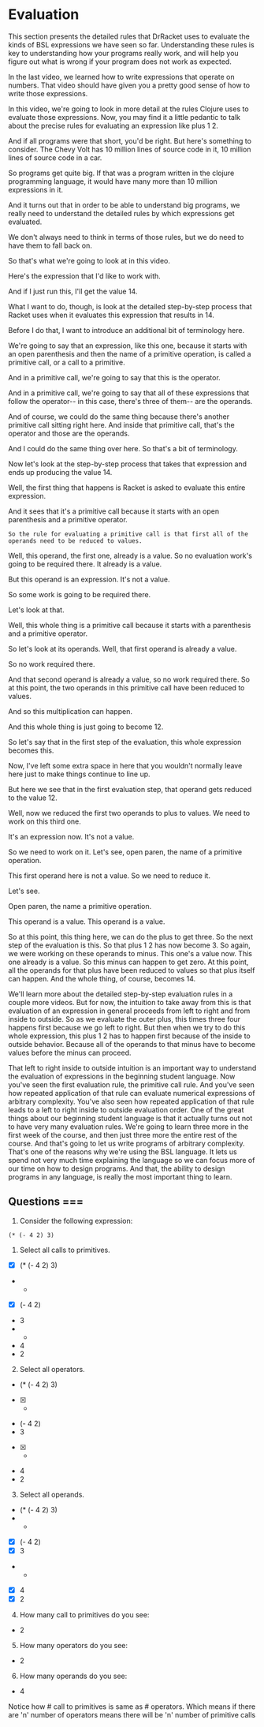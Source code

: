 # Evaluation

This section presents the detailed rules that DrRacket uses to evaluate the kinds of BSL expressions we have seen so far. Understanding these rules is key to understanding how your programs really work, and will help you figure out what is wrong if your program does not work as expected.


In the last video, we learned how to write expressions that operate on numbers. That
video should have given you a pretty good sense of how to write those expressions.

In this video, we're going to look in more detail at the rules Clojure
uses to evaluate those expressions. Now, you may find it a little pedantic
to talk about the precise rules for evaluating an expression like plus 1 2.

And if all programs were that short, you'd be right. But here's something to consider.
The Chevy Volt has 10 million lines of source code in it, 10 million lines of source
code in a car.

So programs get quite big. If that was a program written in the
clojure programming language, it would have many more than 10 million expressions
in it.

And it turns out that in order to be able to understand big programs,
we really need to understand the detailed rules by which expressions
get evaluated.

We don't always need to think in terms of those rules, but we do need to
have them to fall back on.

So that's what we're going to look at in this video.

Here's the expression that I'd like to work with.

And if I just run this, I'll get the value 14.

What I want to do, though, is look at the detailed step-by-step process
that Racket uses when it evaluates this expression that results in 14.

Before I do that, I want to introduce an additional bit of terminology here.

We're going to say that an expression, like this one, because it starts
with an open parenthesis and then the name of a primitive operation,
is called a primitive call, or a call to a primitive.

And in a primitive call, we're going to say that this is the operator.

And in a primitive call, we're going to say
that all of these expressions that follow the operator-- in this case,
there's three of them-- are the operands.

And of course, we could do the same thing
because there's another primitive call sitting right here.
And inside that primitive call, that's the operator
and those are the operands.

And I could do the same thing over here.
So that's a bit of terminology.

Now let's look at the step-by-step process that takes that expression
and ends up producing the value 14.

Well, the first thing that happens is Racket
is asked to evaluate this entire expression.

And it sees that it's a primitive call because it
starts with an open parenthesis and a primitive operator.

`So the rule for evaluating a primitive call is that first all of the operands
need to be reduced to values.`

Well, this operand, the first one, already is a value.
So no evaluation work's going to be required there.
It already is a value.

But this operand is an expression. It's not a value.

So some work is going to be required there.

Let's look at that.

Well, this whole thing is a primitive call
because it starts with a parenthesis and a primitive operator.

So let's look at its operands.
Well, that first operand is already a value.

So no work required there.

And that second operand is already a value, so no work required there.
So at this point, the two operands in this primitive call
have been reduced to values.

And so this multiplication can happen.

And this whole thing is just going to become 12.

So let's say that in the first step of the evaluation,
this whole expression becomes this.

Now, I've left some extra space in here that you wouldn't normally
leave here just to make things continue to line up.

But here we see that in the first evaluation step,
that operand gets reduced to the value 12.

Well, now we reduced the first two operands to plus to values.
We need to work on this third one.

It's an expression now.
It's not a value.

So we need to work on it.
Let's see, open paren, the name of a primitive operation.

This first operand here is not a value.
So we need to reduce it.

Let's see.

Open paren, the name a primitive operation.

This operand is a value.
This operand is a value.

So at this point, this thing here, we can do the plus to get three.
So the next step of the evaluation is this.
So that plus 1 2 has now become 3.
So again, we were working on these operands to minus.
This one's a value now.
This one already is a value.
So this minus can happen to get zero.
At this point, all the operands for that plus
have been reduced to values so that plus itself can happen.
And the whole thing, of course, becomes 14.

We'll learn more about the detailed step-by-step evaluation
rules in a couple more videos.
But for now, the intuition to take away from this
is that evaluation of an expression in general proceeds from left
to right and from inside to outside.
So as we evaluate the outer plus, this times three four
happens first because we go left to right.
But then when we try to do this whole expression, this plus 1 2
has to happen first because of the inside to outside behavior.
Because all of the operands to that minus have to become values
before the minus can proceed.

That left to right inside to outside intuition
is an important way to understand the evaluation of expressions
in the beginning student language.
Now you've seen the first evaluation rule, the primitive call rule.
And you've seen how repeated application of that rule
can evaluate numerical expressions of arbitrary complexity.
You've also seen how repeated application of that rule
leads to a left to right inside to outside evaluation order.
One of the great things about our beginning student language
is that it actually turns out not to have very many evaluation rules.
We're going to learn three more in the first week of the course,
and then just three more the entire rest of the course.
And that's going to let us write programs of arbitrary complexity.
That's one of the reasons why we're using the BSL language.
It lets us spend not very much time explaining the language
so we can focus more of our time on how to design programs.
And that, the ability to design programs in any language,
is really the most important thing to learn.

## Questions ===
1. Consider the following expression:
```
(* (- 4 2) 3)
```

1. Select all calls to primitives.
- [x] (* (- 4 2) 3)
- *
- [x] (- 4 2)
- 3
- -
- 4
- 2


2. Select all operators.
- (* (- 4 2) 3)
- [x] *
- (- 4 2)
- 3
- [x] -
- 4
- 2

3. Select all operands.
- (* (- 4 2) 3)
- *
- [x] (- 4 2)
- [x] 3
- -
- [x] 4
- [x] 2

4. How many call to primitives do you see:
- 2

5. How many operators do you see:
- 2

6. How many operands do you see:
- 4


Notice how # call to primitives is same as # operators.
Which means if there are 'n' number of operators means there will be 'n' number of primitive calls

